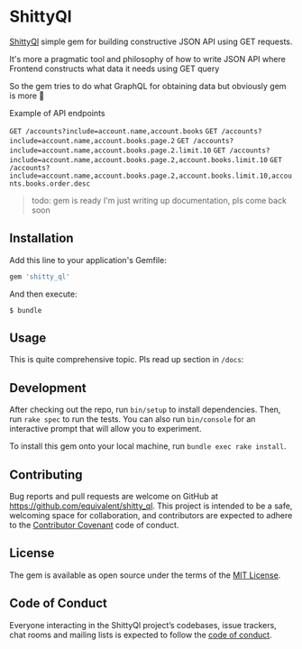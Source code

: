 # ShittyQl

[ShittyQl](https://github.com/equivalent/shitty_ql) simple gem for building constructive JSON API using GET requests.


It's more a pragmatic tool and philosophy of how to write JSON API where
Frontend constructs what data it needs using GET query

So the gem tries to do what GraphQL for obtaining data but obviously gem is more :hankey:


Example of API endpoints

`GET /accounts?include=account.name,account.books`
`GET /accounts?include=account.name,account.books.page.2`
`GET /accounts?include=account.name,account.books.page.2.limit.10`
`GET /accounts?include=account.name,account.books.page.2,account.books.limit.10`
`GET /accounts?include=account.name,account.books.page.2,account.books.limit.10,accounts.books.order.desc`


> todo:  gem is ready I'm just writing up documentation, pls come back
> soon



## Installation

Add this line to your application's Gemfile:

```ruby
gem 'shitty_ql'
```

And then execute:

    $ bundle

## Usage

This is quite comprehensive topic. Pls read up section in `/docs`:




## Development

After checking out the repo, run `bin/setup` to install dependencies. Then, run `rake spec` to run the tests. You can also run `bin/console` for an interactive prompt that will allow you to experiment.

To install this gem onto your local machine, run `bundle exec rake install`.


## Contributing

Bug reports and pull requests are welcome on GitHub at https://github.com/equivalent/shitty_ql. This project is intended to be a safe, welcoming space for collaboration, and contributors are expected to adhere to the [Contributor Covenant](http://contributor-covenant.org) code of conduct.

## License

The gem is available as open source under the terms of the [MIT License](https://opensource.org/licenses/MIT).

## Code of Conduct

Everyone interacting in the ShittyQl project’s codebases, issue trackers, chat rooms and mailing lists is expected to follow the [code of conduct](https://github.com/equivalent/shitty_ql/blob/master/CODE_OF_CONDUCT.md).
